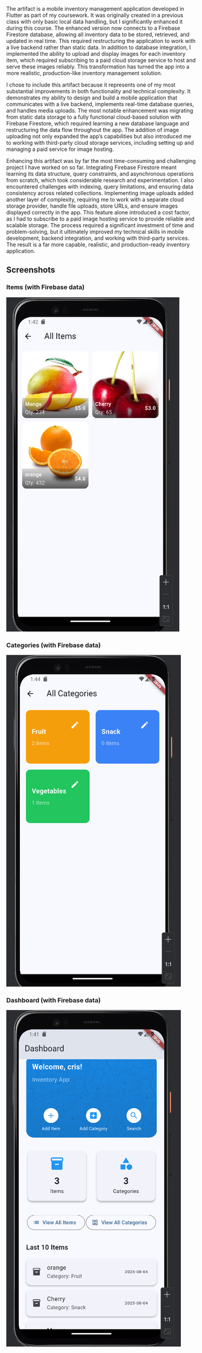 The artifact is a mobile inventory management application developed in Flutter as part of my coursework. It was originally created in a previous class with only basic local data handling, but I significantly enhanced it during this course. The enhanced version now connects to a Firebase Firestore database, allowing all inventory data to be stored, retrieved, and updated in real time. This required restructuring the application to work with a live backend rather than static data. In addition to database integration, I implemented the ability to upload and display images for each inventory item, which required subscribing to a paid cloud storage service to host and serve these images reliably. This transformation has turned the app into a more realistic, production-like inventory management solution.
	
I chose to include this artifact because it represents one of my most substantial improvements in both functionality and technical complexity. It demonstrates my ability to design and build a mobile application that communicates with a live backend, implements real-time database queries, and handles media uploads. The most notable enhancement was migrating from static data storage to a fully functional cloud-based solution with Firebase Firestore, which required learning a new database language and restructuring the data flow throughout the app. The addition of image uploading not only expanded the app’s capabilities but also introduced me to working with third-party cloud storage services, including setting up and managing a paid service for image hosting. 

Enhancing this artifact was by far the most time-consuming and challenging project I have worked on so far. Integrating Firebase Firestore meant learning its data structure, query constraints, and asynchronous operations from scratch, which took considerable research and experimentation. I also encountered challenges with indexing, query limitations, and ensuring data consistency across related collections. Implementing image uploads added another layer of complexity, requiring me to work with a separate cloud storage provider, handle file uploads, store URLs, and ensure images displayed correctly in the app. This feature alone introduced a cost factor, as I had to subscribe to a paid image hosting service to provide reliable and scalable storage. The process required a significant investment of time and problem-solving, but it ultimately improved my technical skills in mobile development, backend integration, and working with third-party services. The result is a far more capable, realistic, and production-ready inventory application.

## Screenshots

### Items (with Firebase data)
![Items Screen](../../assets/images/items1.png)

### Categories (with Firebase data)
![Categories Screen](../../assets/images/categories1.png)

### Dashboard (with Firebase data)
![Dashboard Screen](../../assets/images/dashboard1.png)
